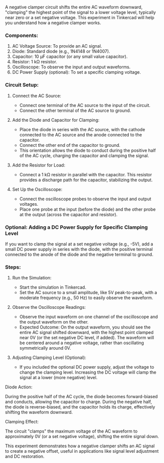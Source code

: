A negative clamper circuit shifts the entire AC waveform downward, "clamping" the highest point of the signal to a lower voltage level, typically near zero or a set negative voltage. This experiment in Tinkercad will help you understand how a negative clamper works.

### Components:

1. AC Voltage Source: To provide an AC signal.
2. Diode: Standard diode (e.g., 1N4148 or 1N4007).
3. Capacitor: 10 µF capacitor (or any small value capacitor).
4. Resistor: 1 kΩ resistor.
5. Oscilloscope: To observe the input and output waveforms.
6. DC Power Supply (optional): To set a specific clamping voltage.

### Circuit Setup:

1. Connect the AC Source:
   - Connect one terminal of the AC source to the input of the circuit.
   - Connect the other terminal of the AC source to ground.

2. Add the Diode and Capacitor for Clamping:
   - Place the diode in series with the AC source, with the cathode connected to the AC source and the anode connected to the capacitor.
   - Connect the other end of the capacitor to ground.
   - This orientation allows the diode to conduct during the positive half of the AC cycle, charging the capacitor and clamping the signal.

3. Add the Resistor for Load:
   - Connect a 1 kΩ resistor in parallel with the capacitor. This resistor provides a discharge path for the capacitor, stabilizing the output.

4. Set Up the Oscilloscope:
   - Connect the oscilloscope probes to observe the input and output voltages.
   - Place one probe at the input (before the diode) and the other probe at the output (across the capacitor and resistor).

### Optional: Adding a DC Power Supply for Specific Clamping Level

If you want to clamp the signal at a set negative voltage (e.g., -5V), add a small DC power supply in series with the diode, with the positive terminal connected to the anode of the diode and the negative terminal to ground.

### Steps:

1. Run the Simulation:
   - Start the simulation in Tinkercad.
   - Set the AC source to a small amplitude, like 5V peak-to-peak, with a moderate frequency (e.g., 50 Hz) to easily observe the waveform.

2. Observe the Oscilloscope Readings:
   - Observe the input waveform on one channel of the oscilloscope and the output waveform on the other.
   - Expected Outcome: On the output waveform, you should see the entire AC signal shifted downward, with the highest point clamped near 0V (or the set negative DC level, if added). The waveform will be centered around a negative voltage, rather than oscillating symmetrically around 0V.

3. Adjusting Clamping Level (Optional):
   - If you included the optional DC power supply, adjust the voltage to change the clamping level. Increasing the DC voltage will clamp the signal at a lower (more negative) level.

Diode Action:

During the positive half of the AC cycle, the diode becomes forward-biased and conducts, allowing the capacitor to charge. During the negative half, the diode is reverse-biased, and the capacitor holds its charge, effectively shifting the waveform downward.

Clamping Effect:

The circuit "clamps" the maximum voltage of the AC waveform to approximately 0V (or a set negative voltage), shifting the entire signal down.

This experiment demonstrates how a negative clamper shifts an AC signal to create a negative offset, useful in applications like signal level adjustment and DC restoration.
